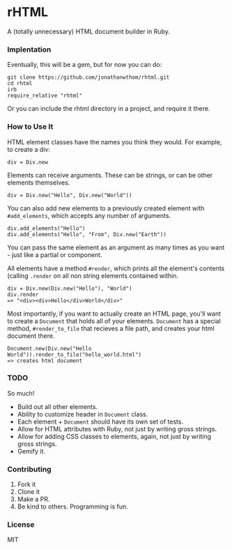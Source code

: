 # rHTML

A (totally unnecessary) HTML document builder in Ruby.

### Implentation

Eventually, this will be a gem, but for now you can do:

```
git clone https://github.com/jonathanwthom/rhtml.git
cd rhtml
irb
require_relative "rhtml"
```

Or you can include the rhtml directory in a project, and 
require it there.

### How to Use It

HTML element classes have the names you think they would. For example, to create a div:

```
div = Div.new
```

Elements can receive arguments. These can be strings, or can be other elements themselves.

```
div = Div.new("Hello", Div.new("World"))
```

You can also add new elements to a previously created element with `#add_elements`, which accepts any number of arguments.

```
div.add_elements("Hello")
div.add_elements("Hello", "From", Div.new("Earth"))
```

You can pass the same element as an argument as many times as you want - just like a partial or component.

All elements have a method `#render`, which prints all the element's contents (calling `.render` on all non string elements
contained within.

```
div = Div.new(Div.new("Hello"), "World")
div.render
=> "<div><div>Hello</div>World</div>"
```

Most importantly, if you want to actually create an HTML page, you'll want to create a `Document` that holds all of your elements.
`Document` has a special method, `#render_to_file` that recieves a file path, and creates your html document there.

```
Document.new(Div.new("Hello World")).render_to_file("hello_world.html")
=> creates html document
```


### TODO

So much!

- Build out all other elements.
- Ability to customize header in `Document` class.
- Each element + `Document` should have its own set of tests.
- Allow for HTML attributes with Ruby, not just by writing gross strings.
- Allow for adding CSS classes to elements, again, not just by writing gross strings.
- Gemify it.

### Contributing

1. Fork it
2. Clone it
3. Make a PR. 
4. Be kind to others. Programming is fun.

### License

MIT 
